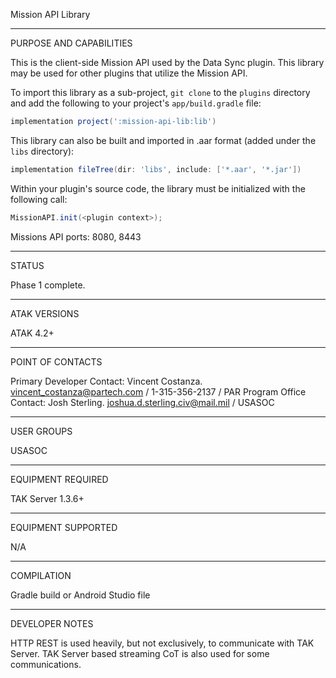 Mission API Library
_________________________________________________________________
PURPOSE AND CAPABILITIES

This is the client-side Mission API used by the Data Sync plugin.
This library may be used for other plugins that utilize the Mission API.

To import this library as a sub-project, `git clone` to the `plugins` directory and add the following to your project's `app/build.gradle` file:
```gradle
implementation project(':mission-api-lib:lib')
```

This library can also be built and imported in .aar format (added under the `libs` directory):
```gradle
implementation fileTree(dir: 'libs', include: ['*.aar', '*.jar'])
```

Within your plugin's source code, the library must be initialized with the following call:
```java
MissionAPI.init(<plugin context>);
```

Missions API ports: 8080, 8443

_________________________________________________________________
STATUS

Phase 1 complete.

_________________________________________________________________
ATAK VERSIONS

ATAK 4.2+

_________________________________________________________________
POINT OF CONTACTS

Primary Developer Contact:     Vincent Costanza. vincent_costanza@partech.com / 1-315-356-2137 / PAR
Program Office Contact:  Josh Sterling.  joshua.d.sterling.civ@mail.mil / USASOC 

_________________________________________________________________
USER GROUPS

USASOC

_________________________________________________________________
EQUIPMENT REQUIRED

TAK Server 1.3.6+

_________________________________________________________________
EQUIPMENT SUPPORTED

N/A

_________________________________________________________________
COMPILATION

Gradle build or Android Studio file

_________________________________________________________________
DEVELOPER NOTES

HTTP REST is used heavily, but not exclusively, to communicate with TAK Server.
TAK Server based streaming CoT is also used for some communications.

